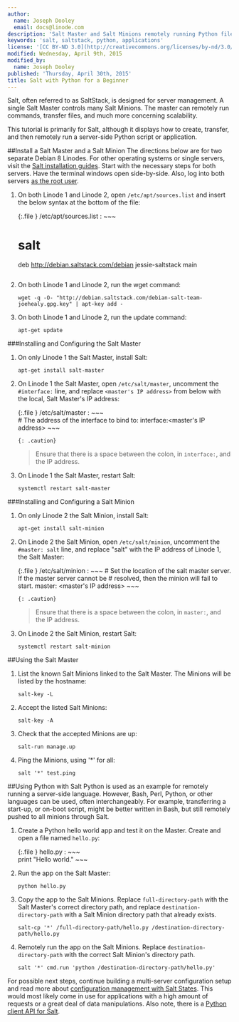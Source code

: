 ```yaml
---
author:
  name: Joseph Dooley
  email: docs@linode.com
description: 'Salt Master and Salt Minions remotely running Python files.'
keywords: 'salt, saltstack, python, applications'
license: '[CC BY-ND 3.0](http://creativecommons.org/licenses/by-nd/3.0/us/)'
modified: Wednesday, April 9th, 2015
modified_by:
  name: Joseph Dooley
published: 'Thursday, April 30th, 2015'
title: Salt with Python for a Beginner
---
```


Salt, often referred to as SaltStack, is designed for server management. A single Salt Master controls many Salt Minions. The master can remotely run commands, transfer files, and much more concerning scalability. 

This tutorial is primarily for Salt, although it displays how to create, transfer, and then remotely run a server-side Python script or application.

##Install a Salt Master and a Salt Minion
The directions below are for two separate Debian 8 Linodes. For other operating systems or single servers, visit the <a href="http://docs.saltstack.com/en/latest/topics/installation/" target="_blank">Salt installation guides</a>. Start with the necessary steps for both servers. Have the terminal windows open side-by-side. Also, log into both servers <a href="http://docs.saltstack.com/en/latest/ref/configuration/nonroot.html" target="_blank">as the root user</a>.

1.  On both Linode 1 and Linode 2, open `/etc/apt/sources.list` and insert the below syntax at the bottom of the file: 
    
	{:.file }
	/etc/apt/sources.list
	:  ~~~  
	   # salt
	   deb http://debian.saltstack.com/debian jessie-saltstack main
	   ~~~

2.  On both Linode 1 and Linode 2, run the wget command:
	
		wget -q -O- "http://debian.saltstack.com/debian-salt-team-joehealy.gpg.key" | apt-key add -

3.  On both Linode 1 and Linode 2, run the update command:

		apt-get update

###Installing and Configuring the Salt Master

1.  On only Linode 1 the Salt Master, install Salt:

        apt-get install salt-master

2.  On Linode 1 the Salt Master, open `/etc/salt/master`, uncomment the `#interface:` line, and replace `<master's IP address>` from below with the local, Salt Master's IP address:

    {:.file }
    /etc/salt/master 
    :   ~~~  
        # The address of the interface to bind to:
        interface:<master's IP address>
        ~~~

        {: .caution}
    >
    > Ensure that there is a space between the colon, in `interface:`, and the IP address.



3.  On Linode 1 the Salt Master, restart Salt:

        systemctl restart salt-master

###Installing and Configuring a Salt Minion

1.  On only Linode 2 the Salt Minion, install Salt:

        apt-get install salt-minion
    
2.  On Linode 2 the Salt Minion, open `/etc/salt/minion`, uncomment the `#master: salt` line, and replace "salt" with the IP address of Linode 1, the Salt Master:

    {:.file }
    /etc/salt/minion 
    :   ~~~ 
        # Set the location of the salt master server. If the master server cannot be
        # resolved, then the minion will fail to start. 
        master: <master's IP address>
        ~~~

        {: .caution}
    >
    > Ensure that there is a space between the colon, in `master:`, and the IP address.

3.  On Linode 2 the Salt Minion, restart Salt:

        systemctl restart salt-minion

##Using the Salt Master

1.  List the known Salt Minions linked to the Salt Master. The Minions will be listed by the hostname:

        salt-key -L

2.  Accept the listed Salt Minions:

        salt-key -A

3.  Check that the accepted Minions are up:

        salt-run manage.up

4.  Ping the Minions, using '*' for all:

        salt '*' test.ping

##Using Python with Salt 
Python is used as an example for remotely running a server-side language. However, Bash, Perl, Python, or other languages can be used, often interchangeably. For example, transferring a start-up, or on-boot script, might be better written in Bash, but still remotely pushed to all minions through Salt. 

1.  Create a Python hello world app and test it on the Master. Create and open a file named `hello.py`:

    {:.file }
    hello.py 
    :   ~~~  
        print "Hello world."
        ~~~

2.  Run the app on the Salt Master:

        python hello.py

3.  Copy the app to the Salt Minions. Replace `full-directory-path` with the Salt Master's correct directory path, and replace `destination-directory-path` with a Salt Minion directory path that already exists.

        salt-cp '*' /full-directory-path/hello.py /destination-directory-path/hello.py

4.  Remotely run the app on the Salt Minions. Replace `destination-directory-path` with the correct Salt Minion's directory path.

        salt '*' cmd.run 'python /destination-directory-path/hello.py'

For possible next steps, continue building a multi-server configuration setup and read more about <a href="http://docs.saltstack.com/en/latest/ref/clients/" target="_blank">configuration management with Salt States</a>. This would most likely come in use for applications with a high amount of requests or a great deal of data manipulations. Also note, there is a <a href="http://docs.saltstack.com/en/latest/ref/clients/" target="_blank">Python client API for Salt</a>.  

